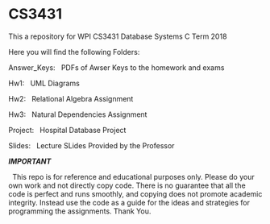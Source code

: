 # CS3431
This a repository for WPI CS3431 Database Systems C Term 2018


Here you will find the following Folders:


Answer_Keys:   &nbsp;	PDFs of Awser Keys to the homework and exams


Hw1: &nbsp; UML Diagrams


Hw2:  &nbsp; Relational Algebra Assignment


Hw3:  &nbsp; Natural Dependencies Assignment


Project:  &nbsp; Hospital Database Project


Slides:  &nbsp; Lecture SLides Provided by the Professor




***IMPORTANT***

 &nbsp; This repo is for reference and educational purposes only. Please do your own work and not directly copy code. There is no guarantee that all the code is perfect and runs smoothly, and copying does not promote academic integrity. Instead use the code as a guide for the ideas and strategies for programming the assignments. Thank You.

